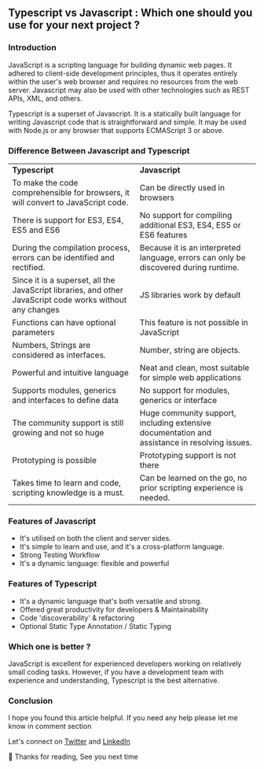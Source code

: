 ## Typescript vs Javascript : Which one should you use for your next project ?

### Introduction

JavaScript is a scripting language for building dynamic web pages. It adhered to client-side development principles, thus it operates entirely within the user's web browser and requires no resources from the web server. Javascript may also be used with other technologies such as REST APIs, XML, and others.

Typescript is a superset of Javascript. It is a statically built language for writing Javascript code that is straightforward and simple. It may be used with Node.js or any browser that supports ECMAScript 3 or above. 

### Difference Between Javascript and Typescript

<table>
<tbody>
<tr>
<td><strong>Typescript</strong></td>
<td><strong>Javascript</strong></td>
</tr>
<td>To make the code comprehensible for browsers, it will convert to JavaScript code.</td>
<td>Can be directly used in browsers</td>
</tr>
<tr>
<td>There is support for ES3, ES4, ES5 and ES6</td>
<td>No support for compiling additional ES3, ES4, ES5 or ES6 features</td>
</tr>
<tr>
<td>During the compilation process, errors can be identified and rectified.</td>
<td>Because it is an interpreted language, errors can only be discovered during runtime.</td>
</tr><tr>
<td>Since it is a superset, all the JavaScript libraries, and other JavaScript code works without any changes</td>
<td>JS libraries work by default</td>
</tr>
<td>Functions can have optional parameters</td>
<td>This feature is not possible in JavaScript</td>
</tr>
<tr>
<td>Numbers, Strings are considered as interfaces.</td>
<td>Number, string are objects.</td>
</tr>
<tr>

<tr>
<td>Powerful and intuitive language</td>
<td>Neat and clean, most suitable for simple web applications</td>
</tr>
<tr>
<td>Supports modules, generics and interfaces to define data</td>
<td>No support for modules, generics or interface</td>
</tr>

<tr>
<td>The community support is still growing and not so huge</td>
<td>Huge community support, including extensive documentation and assistance in resolving issues.</td>
</tr>
<tr>
<td>Prototyping is possible</td>
<td>Prototyping support is not there</td>
</tr>
<tr>
<td>Takes time to learn and code, scripting knowledge is a must.</td>
<td>Can be learned on the go, no prior scripting experience is needed.</td>
</tr>
</tbody>
</table>

### Features of Javascript

- It's utilised on both the client and server sides.
- It's simple to learn and use, and it's a cross-platform language.
- Strong Testing Workflow
- It's a dynamic language: flexible and powerful

### Features of Typescript

- It's a dynamic language that's both versatile and strong.
- Offered great productivity for developers & Maintainability
- Code 'discoverability' & refactoring
- Optional Static Type Annotation / Static Typing

### Which one is better ?

JavaScript is excellent for experienced developers working on relatively small coding tasks. However, if you have a development team with experience and understanding, Typescript is the best alternative.


### Conclusion 

I hope you found this article helpful. If you need any help please let me know in comment section

Let's connect on  [Twitter](https://twitter.com/suhailkakar)  and  [LinkedIn](https://www.linkedin.com/in/suhailkakar/)  

👋 Thanks for reading, See you next time




